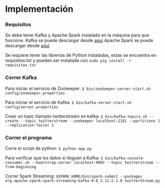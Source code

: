 # Implementación

### Requisitos

Se debe tener Kafka y Apache Spark instalado en la máquina para que funcione.
Kafka se puede descargar desde [aquí]( https://kafka.apache.org/downloads.html)
Apache Spark se puede descargar desde [aquí](https://spark.apache.org/downloads.html)

Se requiere tener las librerias de Python instaladas, estas se encuentra en requisitos.txt y pueden ser instalada con `sudo pip install -r requisitos.txt`

### Correr Kafka
Para iniciar el servicio de Zookeeper:
`$ bin/zookeeper-server-start.sh config/zookeeper.properties`

Para iniciar el servicio de Kafka:
`$ bin/kafka-server-start.sh config/server.properties`

Crear un topic llamado twitterstream en kafka:
`$ bin/kafka-topics.sh --create --topic twitterstream --zookeeper localhost:2181 --partitions 1 --replication-factor 1`

### Correr el programa
Corre el script de python:
`$ python app.py`

Para verificar que los datos si lleguen a Kafka:
`$ bin/kafka-console-consumer.sh --bootstrap-server localhost:9092 --topic twitterstream --from-beginning`

Correr Spark Streaming:
`$SPARK_HOME/bin/spark-submit --packages org.apache.spark:spark-streaming-kafka-0-8_2.11:2.1.0 twitterStream.py`

